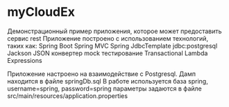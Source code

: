 # myCloudEx
Демонстрационный пример приложения, которое может предоставить сервис rest
Приложение построено с использованием технологий, таких как:
Spring Boot
Spring MVC
Spring JdbcTemplate
jdbc:postgresql
Jackson JSON конвертер
mock тестирование
Transactional
Lambda Expressions

Приложение настроено на взаимодействие с Postgresql. Дамп находится в файле springDb.sql
В работе используется база spring, username=spring, password=spring
параметры задаются в файле src/main/resources/application.properties
